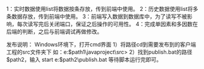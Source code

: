 1：实时数据使用list将数据按条存放，传到前端中使用。
2：历史数据使用list将多条数据存放，传到前端中使用。
3：前端写入数据到数据库中，为了读写不被影响，每次读写完后关闭端口，保证之后操作的可用性。
4：完成单因素和多因数在后端的判断，之后与前端调试再做修改。


发布说明：
Windows环境下，打开cmd界面
1）将路径cd到需要发布到的客户端工程的src文件夹下
如：e:\$path1\javaproject\src>
2）找到publish.bat的路径$path2，输入 start e:\$path2\publish.bat
等待脚本运行完即可。